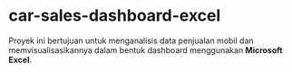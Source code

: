 # car-sales-dashboard-excel
Proyek ini bertujuan untuk menganalisis data penjualan mobil dan memvisualisasikannya dalam bentuk dashboard menggunakan **Microsoft Excel**.
